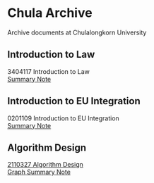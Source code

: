 # Chula Archive
Archive documents at Chulalongkorn University

## Introduction to Law
3404117 Introduction to Law\
[Summary Note](https://github.com/pupipatsk/Chula-Archive/blob/f169cdf05f7d259316606076b90681197af5fa70/Intro%20to%20Law%20-%20Notes.pdf)

## Introduction to EU Integration
0201109 Introduction to EU Integration\
[Summary Note](https://github.com/pupipatsk/Chula-Archive/blob/f169cdf05f7d259316606076b90681197af5fa70/%E0%B8%AB%E0%B8%99%E0%B8%B1%E0%B8%87%E0%B8%AA%E0%B8%B7%E0%B8%AD_%E0%B8%9A%E0%B8%B9%E0%B8%A3%E0%B8%93%E0%B8%B2%E0%B8%81%E0%B8%B2%E0%B8%A3%E0%B8%AA%E0%B8%AB%E0%B8%A0%E0%B8%B2%E0%B8%9E%E0%B8%A2%E0%B8%B8%E0%B9%82%E0%B8%A3%E0%B8%9B-Notes.pdf)

## Algorithm Design
[2110327 Algorithm Design](https://github.com/pupipatsk/Algorithm-Design.git)\
[Graph Summary Note](https://github.com/pupipatsk/Algorithm-Design/blob/46a0a1c3c14f6bbfff9648cb774a8e419f12467c/Summary/Graph.md)
